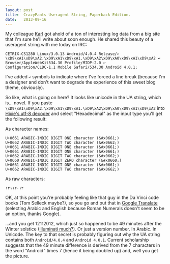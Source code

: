 ```yaml
---
layout: post
title:  CrazyPants Useragent String, Paperback Edition.
date:   2013-09-16
---
```


My colleague [Karl][karl] got ahold of a ton of interesting log data from a big site that I'm sure he'll write about soon enough. He shared this beauty of a useragent string with me today on IRC:

```
CETRIX-CS1280 Linux/3.0.13 Android/4.0.4 Release/↩
\xD9\xA1\xD9\xA2.\xD9\xA1\xD9\xA1.\xD9\xA2\xD9\xA0\xD9\xA1\xD9\xA2 ↩
Browser/AppleWebKit534.30 Profile/MIDP-2.0 ↩
Configuration/CLDC-1.1 Mobile Safari/534.30 Android 4.0.1;
```

I've added `↩` symbols to indicate where I've forced a line break (because I'm a designer and don't want to degrade the experience of this sweet blog theme, obviously).

So like, what is going on here? It looks like unicode in the UA string, which is... novel. If you paste `\xD9\xA1\xD9\xA2.\xD9\xA1\xD9\xA1.\xD9\xA2\xD9\xA0\xD9\xA1\xD9\xA2` into [Hixie's utf-8 decoder][decoder] and select "Hexadecimal" as the input type you'll get the following result:

As character names:

```
U+0661 ARABIC-INDIC DIGIT ONE character (&#x0661;)
U+0662 ARABIC-INDIC DIGIT TWO character (&#x0662;)
U+0661 ARABIC-INDIC DIGIT ONE character (&#x0661;)
U+0661 ARABIC-INDIC DIGIT ONE character (&#x0661;)
U+0662 ARABIC-INDIC DIGIT TWO character (&#x0662;)
U+0660 ARABIC-INDIC DIGIT ZERO character (&#x0660;)
U+0661 ARABIC-INDIC DIGIT ONE character (&#x0661;)
U+0662 ARABIC-INDIC DIGIT TWO character (&#x0662;)
```

As raw characters:

```
١٢١١٢٠١٢
```

OK, at this point you're probably feeling like that guy in the Da Vinci code books (Tom Selleck maybe?), so you go and put that in [Google Translate][gtranslate] (selecting Arabic and English because Roman Numerals doesn't seem to be an option, thanks Google).

...and you get 12112012, which just so happened to be 49 minutes after the Winter solstice ([Illuminati much?][illum]). Or just a version number. In Arabic. In Unicode. The key to that secret is probably figuring out why the UA string contains both `Android/4.0.4` and `Android 4.0.1`. Current scholarship suggests that the 49 minute difference is derived from the 7 characters in the word "Android" times 7 (hence it being doubled up) and, well you get the picture.

[gtranslate]: http://translate.google.com/#ar/en/%D9%A1%D9%A2%D9%A1%D9%A1%D9%A2%D9%A0%D9%A1%D9%A2
[decoder]: http://software.hixie.ch/utilities/cgi/unicode-decoder/utf8-decoder
[illum]: http://tmgnow.blogspot.com/2008/03/december-11th-1111-pm-2012-pack-your.html
[karl]: http://www.la-grange.net/karl/